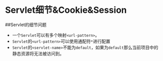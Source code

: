 # Servlet细节&Cookie&Session
##Servlet的细节问题
* 一个`Servlet`可以有多个映射`<url-pattern>`。
* `Servlet`的`<url-pattern>`可以使用通配符`*`进行配置
* `Servlet`的`<servlet-name>`不能为`default`，如果为`default`那么当前项目中的静态资源将无法被访问到。

